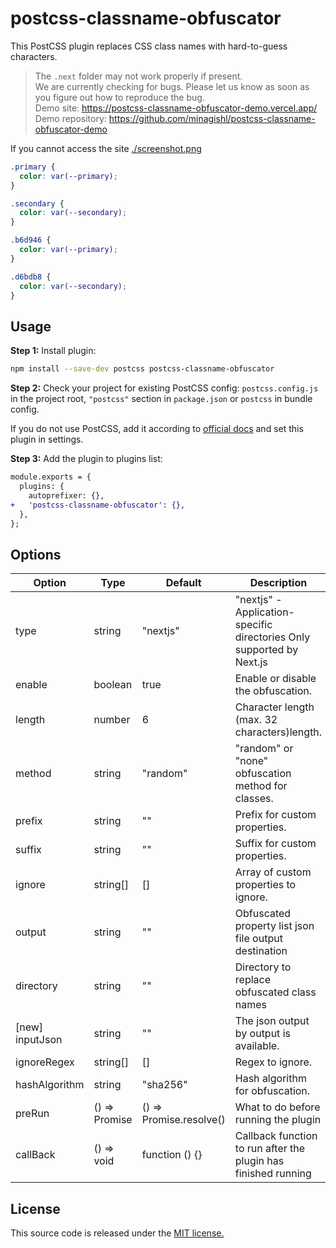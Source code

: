 # postcss-classname-obfuscator

This PostCSS plugin replaces CSS class names with hard-to-guess characters.

> The `.next` folder may not work properly if present.  
> We are currently checking for bugs. Please let us know as soon as you figure out how to reproduce the bug.  
> Demo site: https://postcss-classname-obfuscator-demo.vercel.app/  
> Demo repository: https://github.com/minagishl/postcss-classname-obfuscator-demo

If you cannot access the site [./screenshot.png](./screenshot.png)

```css
.primary {
  color: var(--primary);
}

.secondary {
  color: var(--secondary);
}
```

```css
.b6d946 {
  color: var(--primary);
}

.d6bdb8 {
  color: var(--secondary);
}
```

## Usage

**Step 1:** Install plugin:

```bash
npm install --save-dev postcss postcss-classname-obfuscator
```

**Step 2:** Check your project for existing PostCSS config: `postcss.config.js`
in the project root, `"postcss"` section in `package.json`
or `postcss` in bundle config.

If you do not use PostCSS, add it according to [official docs]
and set this plugin in settings.

**Step 3:** Add the plugin to plugins list:

```diff
module.exports = {
  plugins: {
    autoprefixer: {},
+   'postcss-classname-obfuscator': {},
  },
};
```

## Options

| Option          | Type                | Default                 | Description                                                           |
| --------------- | ------------------- | ----------------------- | --------------------------------------------------------------------- |
| type            | string              | "nextjs"                | "nextjs" - Application-specific directories Only supported by Next.js |
| enable          | boolean             | true                    | Enable or disable the obfuscation.                                    |
| length          | number              | 6                       | Character length (max. 32 characters)length.                          |
| method          | string              | "random"                | "random" or "none" obfuscation method for classes.                    |
| prefix          | string              | ""                      | Prefix for custom properties.                                         |
| suffix          | string              | ""                      | Suffix for custom properties.                                         |
| ignore          | string[]            | []                      | Array of custom properties to ignore.                                 |
| output          | string              | ""                      | Obfuscated property list json file output destination                 |
| directory       | string              | ""                      | Directory to replace obfuscated class names                           |
| [new] inputJson | string              | ""                      | The json output by output is available.                               |
| ignoreRegex     | string[]            | []                      | Regex to ignore.                                                      |
| hashAlgorithm   | string              | "sha256"                | Hash algorithm for obfuscation.                                       |
| preRun          | () => Promise<void> | () => Promise.resolve() | What to do before running the plugin                                  |
| callBack        | () => void          | function () {}          | Callback function to run after the plugin has finished running        |

## License

This source code is released under the [MIT license.]

[MIT license.]: https://opensource.org/licenses/MIT
[official docs]: https://github.com/postcss/postcss#usage
